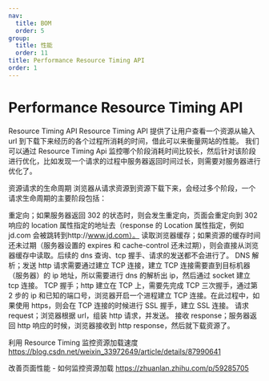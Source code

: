 ```yaml
---
nav:
  title: BOM
  order: 5
group:
  title: 性能
  order: 11
title: Performance Resource Timing API
order: 1
---
```


# Performance Resource Timing API

Resource Timing API
Resource Timing API 提供了让用户查看一个资源从输入 url 到下载下来经历的各个过程所消耗的时间，借此可以来衡量网站的性能。 我们可以通过 Resource Timing Api 监控哪个阶段消耗时间比较长，然后针对该阶段进行优化，比如发现一个请求的过程中服务器返回时间过长，则需要对服务器进行优化了。

资源请求的生命周期
浏览器从请求资源到资源下载下来，会经过多个阶段，一个请求生命周期的主要阶段包括：

重定向；如果服务器返回 302 的状态时，则会发生重定向，页面会重定向到 302 响应的 location 属性指定的地址去（response 的 Location 属性指定，例如 jd.com 会被跳转到http://www.jd.com）。
读取浏览器缓存；如果资源的缓存时间还未过期（服务器设置的 expires 和 cache-control 还未过期），则会直接从浏览器缓存中读取。后续的 dns 查询、tcp 握手、请求的发送都不会进行了。
DNS 解析；发送 http 请求需要通过建立 TCP 连接，建立 TCP 连接需要直到目标机器（服务器）的 ip 地址，所以需要进行 dns 的解析出 ip，然后通过 socket 建立 tcp 连接。
TCP 握手；http 建立在 TCP 上，需要先完成 TCP 三次握手，通过第 2 步的 ip 和已知的端口号，浏览器开启一个进程建立 TCP 连接。在此过程中，如果使用 https，则会在 TCP 连接的时候进行 SSL 握手，建立 SSL 连接。
请求 request；浏览器根据 url，组装 http 请求，并发送。
接收 response；服务器返回 http 响应的时候，浏览器接收到 http response，然后就下载资源了。

利用 Resource Timing 监控资源加载速度
https://blog.csdn.net/weixin_33972649/article/details/87990641

改善页面性能 - 如何监控资源加载
https://zhuanlan.zhihu.com/p/59285705